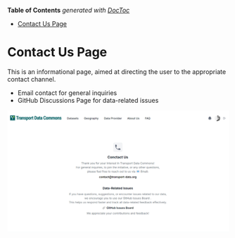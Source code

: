<!-- START doctoc generated TOC please keep comment here to allow auto update -->
<!-- DON'T EDIT THIS SECTION, INSTEAD RE-RUN doctoc TO UPDATE -->
**Table of Contents**  *generated with [DocToc](https://github.com/thlorenz/doctoc)*

- [Contact Us Page](#contact-us-page)

<!-- END doctoc generated TOC please keep comment here to allow auto update -->

# Contact Us Page

This is an informational page, aimed at directing the user to the appropriate contact channel.

- Email contact for general inquiries
- GitHub Discussions Page for data-related issues

![Contact Us Page](contact-us.png)
